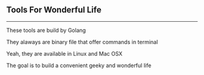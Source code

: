 ## Tools For Wonderful Life
---

These tools are build by Golang

They alaways are binary file that offer commands in terminal

Yeah, they are available in Linux and Mac OSX

The goal is to build a convenient geeky and wonderful life

